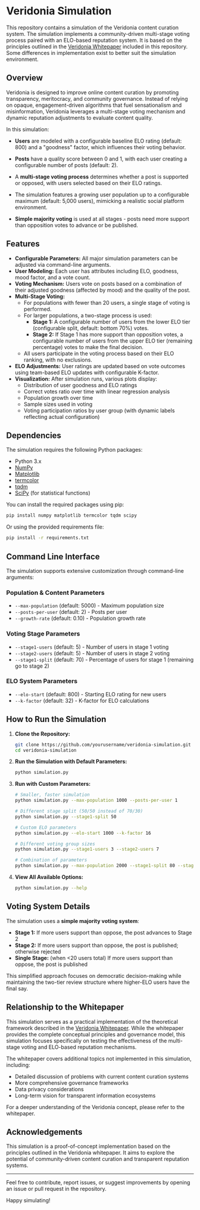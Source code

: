 # Veridonia Simulation

This repository contains a simulation of the Veridonia content curation system. The simulation implements a community-driven multi-stage voting process paired with an ELO-based reputation system. It is based on the principles outlined in the [Veridonia Whitepaper](Whitepaper.md) included in this repository. Some differences in implementation exist to better suit the simulation environment.

## Overview

Veridonia is designed to improve online content curation by promoting transparency, meritocracy, and community governance. Instead of relying on opaque, engagement-driven algorithms that fuel sensationalism and misinformation, Veridonia leverages a multi-stage voting mechanism and dynamic reputation adjustments to evaluate content quality.

In this simulation:

- **Users** are modeled with a configurable baseline ELO rating (default: 800) and a "goodness" factor, which influences their voting behavior.
- **Posts** have a quality score between 0 and 1, with each user creating a configurable number of posts (default: 2).
- A **multi-stage voting process** determines whether a post is supported or opposed, with users selected based on their ELO ratings.

- The simulation features a growing user population up to a configurable maximum (default: 5,000 users), mimicking a realistic social platform environment.
- **Simple majority voting** is used at all stages - posts need more support than opposition votes to advance or be published.

## Features

- **Configurable Parameters:** All major simulation parameters can be adjusted via command-line arguments.
- **User Modeling:** Each user has attributes including ELO, goodness, mood factor, and a vote count.
- **Voting Mechanism:** Users vote on posts based on a combination of their adjusted goodness (affected by mood) and the quality of the post.
- **Multi-Stage Voting:**
  - For populations with fewer than 20 users, a single stage of voting is performed.
  - For larger populations, a two-stage process is used:
    - **Stage 1:** A configurable number of users from the lower ELO tier (configurable split, default: bottom 70%) votes.
    - **Stage 2:** If Stage 1 has more support than opposition votes, a configurable number of users from the upper ELO tier (remaining percentage) votes to make the final decision.
  - All users participate in the voting process based on their ELO ranking, with no exclusions.
- **ELO Adjustments:** User ratings are updated based on vote outcomes using team-based ELO updates with configurable K-factor.
- **Visualization:** After simulation runs, various plots display:
  - Distribution of user goodness and ELO ratings
  - Correct votes ratio over time with linear regression analysis
  - Population growth over time
  - Sample sizes used in voting
  - Voting participation ratios by user group (with dynamic labels reflecting actual configuration)

## Dependencies

The simulation requires the following Python packages:

- Python 3.x
- [NumPy](https://numpy.org/)
- [Matplotlib](https://matplotlib.org/)
- [termcolor](https://pypi.org/project/termcolor/)
- [tqdm](https://tqdm.github.io/)
- [SciPy](https://www.scipy.org/) (for statistical functions)

You can install the required packages using pip:

```bash
pip install numpy matplotlib termcolor tqdm scipy
```

Or using the provided requirements file:

```bash
pip install -r requirements.txt
```

## Command Line Interface

The simulation supports extensive customization through command-line arguments:

### Population & Content Parameters

- `--max-population` (default: 5000) - Maximum population size
- `--posts-per-user` (default: 2) - Posts per user
- `--growth-rate` (default: 0.10) - Population growth rate

### Voting Stage Parameters

- `--stage1-users` (default: 5) - Number of users in stage 1 voting
- `--stage2-users` (default: 5) - Number of users in stage 2 voting
- `--stage1-split` (default: 70) - Percentage of users for stage 1 (remaining go to stage 2)

### ELO System Parameters

- `--elo-start` (default: 800) - Starting ELO rating for new users
- `--k-factor` (default: 32) - K-factor for ELO calculations

## How to Run the Simulation

1. **Clone the Repository:**

   ```bash
   git clone https://github.com/yourusername/veridonia-simulation.git
   cd veridonia-simulation
   ```

2. **Run the Simulation with Default Parameters:**

   ```bash
   python simulation.py
   ```

3. **Run with Custom Parameters:**

   ```bash
   # Smaller, faster simulation
   python simulation.py --max-population 1000 --posts-per-user 1

   # Different stage split (50/50 instead of 70/30)
   python simulation.py --stage1-split 50

   # Custom ELO parameters
   python simulation.py --elo-start 1000 --k-factor 16

   # Different voting group sizes
   python simulation.py --stage1-users 3 --stage2-users 7

   # Combination of parameters
   python simulation.py --max-population 2000 --stage1-split 80 --stage1-users 7
   ```

4. **View All Available Options:**

   ```bash
   python simulation.py --help
   ```

## Voting System Details

The simulation uses a **simple majority voting system**:

- **Stage 1:** If more users support than oppose, the post advances to Stage 2
- **Stage 2:** If more users support than oppose, the post is published; otherwise rejected
- **Single Stage:** (when <20 users total) If more users support than oppose, the post is published

This simplified approach focuses on democratic decision-making while maintaining the two-tier review structure where higher-ELO users have the final say.

## Relationship to the Whitepaper

This simulation serves as a practical implementation of the theoretical framework described in the [Veridonia Whitepaper](Whitepaper.md). While the whitepaper provides the complete conceptual principles and governance model, this simulation focuses specifically on testing the effectiveness of the multi-stage voting and ELO-based reputation mechanisms.

The whitepaper covers additional topics not implemented in this simulation, including:

- Detailed discussion of problems with current content curation systems
- More comprehensive governance frameworks
- Data privacy considerations
- Long-term vision for transparent information ecosystems

For a deeper understanding of the Veridonia concept, please refer to the whitepaper.

## Acknowledgements

This simulation is a proof-of-concept implementation based on the principles outlined in the Veridonia whitepaper. It aims to explore the potential of community-driven content curation and transparent reputation systems.

---

Feel free to contribute, report issues, or suggest improvements by opening an issue or pull request in the repository.

Happy simulating!
